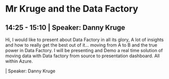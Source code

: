 # Mr Kruge and the Data Factory
## 14:25 - 15:10 | Speaker: Danny Kruge
Hi, I would like to present about Data Factory in all its glory,
A lot of insights and how to really get the best out of it... moving from A to B and the true power in Data Factory.
I will be presenting and Demo a real time solution of moving data with Data factory from source to presentation dashboard. All within Azure.

 | Speaker: Danny Kruge